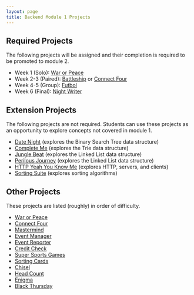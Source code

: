 ```yaml
---
layout: page
title: Backend Module 1 Projects
---
```


## Required Projects

The following projects will be assigned and their completion is required to be promoted to module 2.

* Week 1 (Solo): [War or Peace](./war_or_peace)
* Week 2-3 (Paired): [Battleship](./battleship) or [Connect Four](./connect_four)
* Week 4-5 (Group): [Futbol](./futbol)
* Week 6 (Final): [Night Writer](./night_writer)

## Extension Projects

The following projects are not required. Students can use these projects as an opportunity to explore concepts not covered in module 1.

* [Date Night](./date_night) (explores the Binary Search Tree data structure)
* [Complete Me](./complete_me) (explores the Trie data structure)
* [Jungle Beat](./jungle_beat) (explores the Linked List data structure)
* [Perilous Journey](./perilous_journey) (explores the Linked List data structure)
* [HTTP Yeah You Know Me](./http_yeah_you_know_me) (explores HTTP, servers, and clients)
* [Sorting Suite](./sorting_suite) (explores sorting algorithms)

## Other Projects

These projects are listed (roughly) in order of difficulty.

* [War or Peace](./flashcards)
* [Connect Four](./connect_four)
* [Mastermind](./mastermind)
* [Event Manager](./eventmanager)
* [Event Reporter](./event_reporter)
* [Credit Check](./credit_check)
* [Super Sports Games](./super_sports_games)
* [Sorting Cards](./sorting_cards)
* [Chisel](./chisel)
* [Head Count](./headcount)
* [Enigma](./enigma)
* [Black Thursday](./black_thursday)

<!--
Projects in Use:
  * [War or Peace](./war_or_peace)
  * [Connect Four](./connect_four)
  * [Battleship](./battleship)
  * [Futbol](./futbol)
  * [Night Writer](./night_writer)
-->
